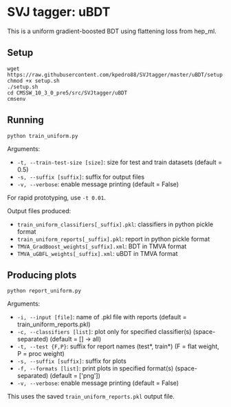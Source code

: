 # SVJ tagger: uBDT

This is a uniform gradient-boosted BDT using flattening loss from hep_ml.

## Setup

```
wget https://raw.githubusercontent.com/kpedro88/SVJtagger/master/uBDT/setup.sh
chmod +x setup.sh
./setup.sh
cd CMSSW_10_3_0_pre5/src/SVJtagger/uBDT
cmsenv
```

## Running

```
python train_uniform.py
```

Arguments:
* `-t, --train-test-size [size]`: size for test and train datasets (default = 0.5)
* `-s, --suffix [suffix]`: suffix for output files
* `-v, --verbose`: enable message printing (default = False)

For rapid prototyping, use `-t 0.01`.

Output files produced:
* `train_uniform_classifiers[_suffix].pkl`: classifiers in python pickle format
* `train_uniform_reports[_suffix].pkl`: report in python pickle format
* `TMVA_GradBoost_weights[_suffix].xml`: BDT in TMVA format
* `TMVA_uGBFL_weights[_suffix].xml`: uBDT in TMVA format

## Producing plots

```
python report_uniform.py
```

Arguments:
* `-i, --input [file]`: name of .pkl file with reports (default = train_uniform_reports.pkl)
* `-c, --classifiers [list]`: plot only for specified classifier(s) (space-separated) (default = [] -> all)
* `-t, --test {F,P}`: suffix for report names (test*, train*) (F = flat weight, P = proc weight)
* `-s, --suffix [suffix]`: suffix for plots
* `-f, --formats [list]`: print plots in specified format(s) (space-separated) (default = ['png'])
* `-v, --verbose`: enable message printing (default = False)

This uses the saved `train_uniform_reports.pkl` output file.
